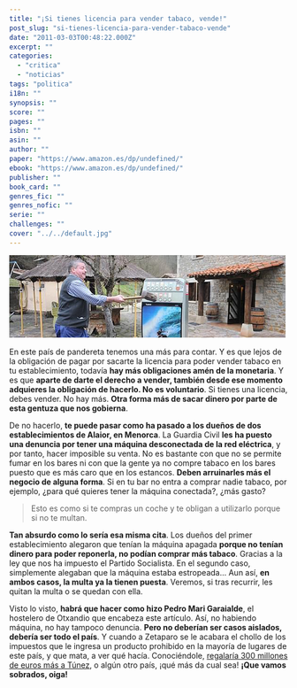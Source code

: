 ```yaml
---
title: "¡Si tienes licencia para vender tabaco, vende!"
post_slug: "si-tienes-licencia-para-vender-tabaco-vende"
date: "2011-03-03T00:48:22.000Z"
excerpt: ""
categories: 
  - "critica"
  - "noticias"
tags: "politica"
i18n: ""
synopsis: ""
score: ""
pages: ""
isbn: ""
asin: ""
author: ""
paper: "https://www.amazon.es/dp/undefined/"
ebook: "https://www.amazon.es/dp/undefined/"
publisher: ""
book_card: ""
genres_fic: ""
genres_nofic: ""
serie: ""
challenges: ""
cover: "../../default.jpg"
---
```


![](images/maza-maquina-tabaco.jpg "maza maquina tabaco")

En este país de pandereta tenemos una más para contar. Y es que lejos de la obligación de pagar por sacarte la licencia para poder vender tabaco en tu establecimiento, todavía **hay más obligaciones amén de la monetaria**. Y es que **aparte de darte el derecho a vender, también desde ese momento adquieres la obligación de hacerlo. No es voluntario**. Si tienes una licencia, debes vender. No hay más. **Otra forma más de sacar dinero por parte de esta gentuza que nos gobierna**.

De no hacerlo, **te puede pasar como ha pasado a los dueños de dos establecimientos de Alaior, en Menorca**. La Guardia Civil **les ha puesto una denuncia por tener una máquina desconectada de la red eléctrica**, y por tanto, hacer imposible su venta. No es bastante con que no se permite fumar en los bares ni con que la gente ya no compre tabaco en los bares puesto que es más caro que en los estancos. **Deben arruinarles más el negocio de alguna forma**. Si en tu bar no entra a comprar nadie tabaco, por ejemplo, ¿para qué quieres tener la máquina conectada?, ¿más gasto?

> Esto es como si te compras un coche y te obligan a utilizarlo porque si no te multan.

**Tan absurdo como lo sería esa misma cita**. Los dueños del primer establecimiento alegaron que tenían la máquina apagada **porque no tenían dinero para poder reponerla, no podían comprar más tabaco**. Gracias a la ley que nos ha impuesto el Partido Socialista. En el segundo caso, simplemente alegaban que la máquina estaba estropeada... Aun así, **en ambos casos, la multa ya la tienen puesta**. Veremos, si tras recurrir, les quitan la multa o se quedan con ella.

Visto lo visto, **habrá que hacer como hizo Pedro Mari Garaialde**, el hostelero de Otxandio que encabeza este artículo. Así, no habiendo máquina, no hay tampoco denuncia. **Pero no deberían ser casos aislados, debería ser todo el país**. Y cuando a Zetaparo se le acabara el chollo de los impuestos que le ingresa un producto prohibido en la mayoría de lugares de este país, y que mata, a ver qué hacía. Conociéndole, [regalaría 300 millones de euros más a Túnez](http://www.europapress.es/nacional/noticia-espana-abrira-linea-credito-300-millones-euros-tunez-20110302171453.html), o algún otro país, ¡qué más da cual sea! **¡Que vamos sobrados, oiga!**
